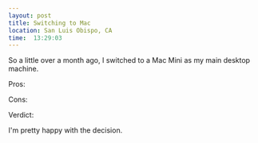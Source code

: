 ```yaml
---
layout: post
title: Switching to Mac
location: San Luis Obispo, CA
time:  13:29:03
---
```


So a little over a month ago, I switched to a Mac Mini as my main desktop machine.

Pros:

Cons:

Verdict:

I'm pretty happy with the decision.
